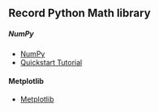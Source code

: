 Record Python Math library
---------------------------------------------
##### NumPy
- [NumPy](http://www.numpy.org/)
- [Quickstart Tutorial](https://docs.scipy.org/doc/numpy-dev/user/quickstart.html)

#### Metplotlib
- [Metplotlib](http://matplotlib.org/)

